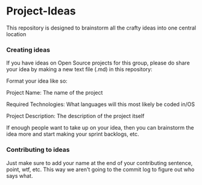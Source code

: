 # Project-Ideas
This repository is designed to brainstorm all the crafty ideas into one central location

### Creating ideas
If you have ideas on Open Source projects for this group, please do share your idea by making a new text file (.md) in this repository:

Format your idea like so:

Project Name: The name of the project

Required Technologies: What languages will this most likely be coded in/OS

Project Description: The description of the project itself

If enough people want to take up on your idea, then you can brainstorm the idea more and start making your sprint backlogs, etc.


### Contributing to ideas
Just make sure to add your name at the end of your contributing sentence, point, wtf, etc. This way we aren't going to the commit log to figure out who says what.
